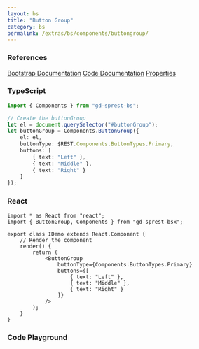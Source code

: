 ```yaml
---
layout: bs
title: "Button Group"
category: bs
permalink: /extras/bs/components/buttongroup/
---
```


### References

<div class="bs">
    <div class="list-group">
        <a class="list-group-item list-group-item-action" href="https://getbootstrap.com/docs/4.4/components/button-group">Bootstrap Documentation</a>
        <a class="list-group-item list-group-item-action" href="/docs/sprest-bs/modules/_components_buttongroup_d_.html">Code Documentation</a>
        <a class="list-group-item list-group-item-action" href="/docs/sprest-bs/interfaces/_components_buttongroup_d_.ibuttongroupprops.html">Properties</a>
    </div>
</div>

### TypeScript

```ts
import { Components } from "gd-sprest-bs";

// Create the buttonGroup
let el = document.querySelector("#buttonGroup");
let buttonGroup = Components.ButtonGroup({
    el: el,
    buttonType: $REST.Components.ButtonTypes.Primary,
    buttons: [
        { text: "Left" },
        { text: "Middle" },
        { text: "Right" }
    ]
});
```

### React

```tsx
import * as React from "react";
import { ButtonGroup, Components } from "gd-sprest-bsx";

export class IDemo extends React.Component {
    // Render the component
    render() {
        return (
            <ButtonGroup
                buttonType={Components.ButtonTypes.Primary}
                buttons={[
                    { text: "Left" },
                    { text: "Middle" },
                    { text: "Right" }
                ]}
            />
        );
    }
}
```

### Code Playground

<div id="playground" class="bs"></div>
<script type="text/javascript">
    // Wait for the page to load
    window.addEventListener("load", function() {
        // Create the code editor
        var editor = CodeEditor(document.getElementById("playground"), true, [
            '// Create the button group',
            'Components.ButtonGroup({',
            '\tel: app,',
            '\tbuttonType: Components.ButtonTypes.Primary,',
            '\tbuttons: [',
            '\t\t{ text: "Left" },',
            '\t\t{ text: "Middle" },',
            '\t\t{ text: "Right" }',
            '\t]',
            '});'
        ].join('\n'));
    });
</script>
